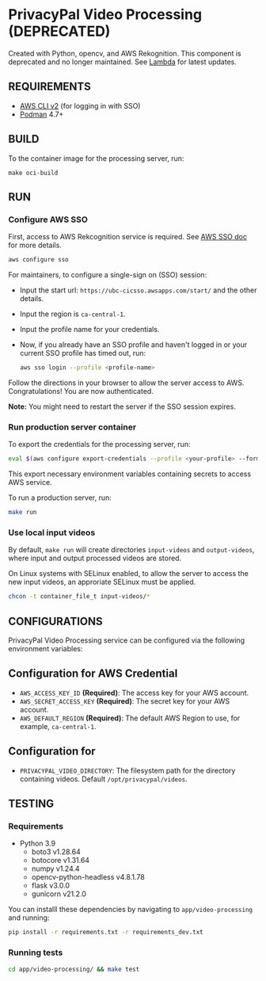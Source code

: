 # PrivacyPal Video Processing (DEPRECATED)

Created with Python, opencv, and AWS Rekognition. This component is deprecated and no longer maintained. See [Lambda](../lambda/README.md) for latest updates.

## REQUIREMENTS

- [AWS CLI v2](https://docs.aws.amazon.com/cli/latest/userguide/getting-started-install.html) (for logging in with SSO)
- [Podman](https://podman.io/docs/installation) 4.7+


## BUILD

To the container image for the processing server, run:

```
make oci-build
```

## RUN

### Configure AWS SSO

First, access to AWS Rekcognition service is required. See [AWS SSO doc](https://docs.aws.amazon.com/cli/latest/userguide/sso-configure-profile-token.html) for more details.

```bash
aws configure sso
```

For maintainers, to configure a single-sign on (SSO) session:
- Input the start url: `https://ubc-cicsso.awsapps.com/start/` and the other details.
- Input the region is `ca-central-1`.
- Input the profile name for your credentials.
- Now, if you already have an SSO profile and haven't logged in or your current SSO profile has timed out, run:

    ```bash
    aws sso login --profile <profile-name>
    ```

Follow the directions in your browser to allow the server access to AWS. Congratulations! You are now authenticated.

**Note:** You might need to restart the server if the SSO session expires.


### Run production server container

To export the credentials for the processing server, run:

```bash
eval $(aws configure export-credentials --profile <your-profile> --format env)
```

This export necessary environment variables containing secrets to access AWS service.

To run a production server, run:

```bash
make run
```

### Use local input videos

By default, `make run` will create directories `input-videos` and `output-videos`, where input and output processed videos are stored.

On Linux systems with SELinux enabled, to allow the server to access the new input videos, an approriate SELinux must be applied.

```bash
chcon -t container_file_t input-videos/*
```

## CONFIGURATIONS

PrivacyPal Video Processing service can be configured via the following environment variables:

## Configuration for AWS Credential

- `AWS_ACCESS_KEY_ID` **(Required)**: The access key for your AWS account.
- `AWS_SECRET_ACCESS_KEY` **(Required)**: The secret key for your AWS account.
- `AWS_DEFAULT_REGION` **(Required)**: The default AWS Region to use, for example, `ca-central-1`.

## Configuration for 

- `PRIVACYPAL_VIDEO_DIRECTORY`: The filesystem path for the directory containing videos. Default `/opt/privacypal/videos`.

## TESTING

### Requirements
 - Python 3.9
    - boto3 v1.28.64
    - botocore v1.31.64
    - numpy v1.24.4
    - opencv-python-headless v4.8.1.78
    - flask v3.0.0
    - gunicorn v21.2.0

You can installl these dependencies by navigating to `app/video-processing` and running:

```bash
pip install -r requirements.txt -r requirements_dev.txt
```

### Running tests

```bash
cd app/video-processing/ && make test
```
